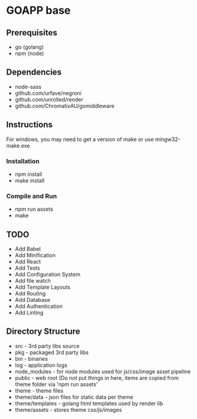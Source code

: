 # GOAPP base

## Prerequisites
* go (golang)
* npm (node)

## Dependencies

* node-sass
* github.com/urfave/negroni
* github.com/unrolled/render
* github.com/ChromatixAU/gomiddleware

## Instructions

For windows, you may need to get a version of make or use mingw32-make.exe

### Installation
* npm install
* make install

### Compile and Run
* npm run assets
* make

## TODO

* Add Babel
* Add Minification
* Add React
* Add Tests
* Add Configuration System
* Add file watch
* Add Template Layouts
* Add Routing
* Add Database
* Add Authentication
* Add Linting

## Directory Structure

* src - 3rd party libs source
* pkg - packaged 3rd party libs
* bin - binaries
* log - application logs
* node_modules - for node modules used for js/css/image asset pipeline
* public - web root (Do not put things in here, items are copied from theme folder via 'npm run assets'
* theme - theme files
* theme/data - json files for static data per theme
* theme/templates - golang html templates used by render lib
* theme/assets - stores theme css/js/images
